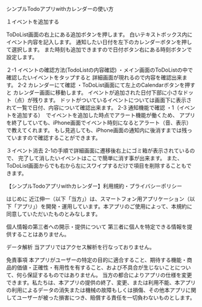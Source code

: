 シンプルTodoアプリwithカレンダーの使い方

１イベントを追加する

ToDoList画面の右上にある追加ボタンを押します。
白いテキストボックス内にイベント内容を記入します。
通知したい日付を左下のカレンダーボタンを押して選択します。
また時刻も追加できますので日付ボタン右にある時刻ボタンで設定します。

２-1
イベントの確認方法(TodoListの内容確認)
・メイン画面のToDoListの中で確認したいイベントをタップすると
詳細画面が現れるので内容を確認出来ます。
2-2
カレンダーにて確認
・ToDoList画面にて左上のCalendarボタンを押すと
カレンダー画面に移動します。
イベントが追加された日付下部に小さなドット（点）が残ります。
ドットがついているイベントについては画面下に表示されて一覧で日付、内容について確認出来ます。
2-3
通知機能で確認
・1（イベントを追加する）　でイベントを追加した時点でアラート機能が働くため、
アプリを終了していても、iPhone画面でイベント時刻になるとアラート（音、表示）で教えてくれます。
もし見逃しても、iPhone画面の通知内に後消すまでは残っていますので確認することができます。

３イベント消去
2-1の手順で詳細画面に遷移後右上にゴミ箱が表示されているので、
完了して消したいイベントはここで簡単に消す事が出来ます。
また、ToDoList画面からでも右から左にスワイプするだけで項目を削除することもできます。



【シンプルTodoアプリwithカレンダー】利用規約・プライバシーポリシー

はじめに
近江伸一（以下「当方」）は、スマートフォン用アプリケーション（以下「アプリ」）を開発・運用しています。本アプリのご使用によって、本規約に同意していただいたものとみなします。



個人情報の第三者への開示・提供について
第三者に個人を特定できる情報を提供することはありません。



データ解析
当アプリではアクセス解析を行なっておりません。



免責事項
本アプリがユーザーの特定の目的に適合すること、期待する機能・商品的価値・正確性・有用性を有すること、および不具合が生じないことについて、何ら保証するものではありません。
当方の都合によりアプリの仕様を変更できます。私たちは、本アプリの提供の終了、変更、または利用不能、本アプリの利用によるデータの消失または機械の故障もしくは損傷、その他本アプリに関してユーザーが被った損害につき、賠償する責任を一切負わないものとします。


